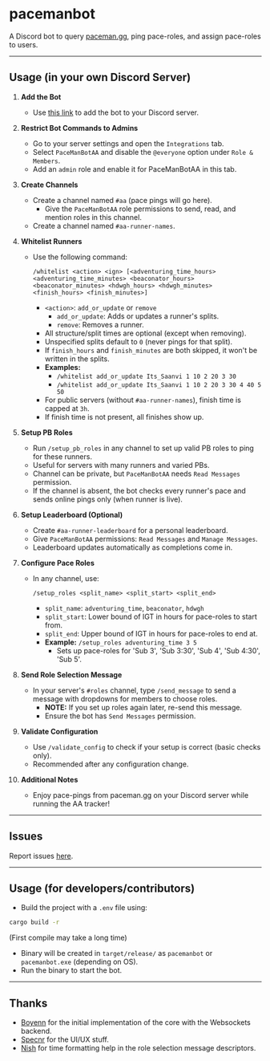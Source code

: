 # pacemanbot

A Discord bot to query [paceman.gg](https://paceman.gg), ping pace-roles, and assign pace-roles to users.

---

## Usage (in your own Discord Server)

1. **Add the Bot**
   - Use [this link](https://discord.com/oauth2/authorize?client_id=1385920308145553530) to add the bot to your Discord server.

2. **Restrict Bot Commands to Admins**
   - Go to your server settings and open the `Integrations` tab.
   - Select `PaceManBotAA` and disable the `@everyone` option under `Role & Members`.
   - Add an `admin` role and enable it for PaceManBotAA in this tab.

3. **Create Channels**
   - Create a channel named `#aa` (pace pings will go here).
     - Give the `PaceManBotAA` role permissions to send, read, and mention roles in this channel.
   - Create a channel named `#aa-runner-names`.

4. **Whitelist Runners**
   - Use the following command:
     ```
     /whitelist <action> <ign> [<adventuring_time_hours> <adventuring_time_minutes> <beaconator_hours> <beaconator_minutes> <hdwgh_hours> <hdwgh_minutes> <finish_hours> <finish_minutes>]
     ```
     - `<action>`: `add_or_update` or `remove`
       - `add_or_update`: Adds or updates a runner's splits.
       - `remove`: Removes a runner.
     - All structure/split times are optional (except when removing).
     - Unspecified splits default to `0` (never pings for that split).
     - If `finish_hours` and `finish_minutes` are both skipped, it won't be written in the splits.
     - **Examples:**
       - `/whitelist add_or_update Its_Saanvi 1 10 2 20 3 30`
       - `/whitelist add_or_update Its_Saanvi 1 10 2 20 3 30 4 40 5 50`
     - For public servers (without `#aa-runner-names`), finish time is capped at `3h`.
     - If finish time is not present, all finishes show up.

5. **Setup PB Roles**
   - Run `/setup_pb_roles` in any channel to set up valid PB roles to ping for these runners.
   - Useful for servers with many runners and varied PBs.
   - Channel can be private, but `PaceManBotAA` needs `Read Messages` permission.
   - If the channel is absent, the bot checks every runner's pace and sends online pings only (when runner is live).

6. **Setup Leaderboard (Optional)**
   - Create `#aa-runner-leaderboard` for a personal leaderboard.
   - Give `PaceManBotAA` permissions: `Read Messages` and `Manage Messages`.
   - Leaderboard updates automatically as completions come in.

7. **Configure Pace Roles**
   - In any channel, use:
     ```
     /setup_roles <split_name> <split_start> <split_end>
     ```
     - `split_name`: `adventuring_time`, `beaconator`, `hdwgh`
     - `split_start`: Lower bound of IGT in hours for pace-roles to start from.
     - `split_end`: Upper bound of IGT in hours for pace-roles to end at.
     - **Example:** `/setup_roles adventuring_time 3 5`
       - Sets up pace-roles for 'Sub 3', 'Sub 3:30', 'Sub 4', 'Sub 4:30', 'Sub 5'.

8. **Send Role Selection Message**
   - In your server's `#roles` channel, type `/send_message` to send a message with dropdowns for members to choose roles.
     - **NOTE:** If you set up roles again later, re-send this message.
     - Ensure the bot has `Send Messages` permission.

9. **Validate Configuration**
   - Use `/validate_config` to check if your setup is correct (basic checks only).
   - Recommended after any configuration change.

10. **Additional Notes**
    - Enjoy pace-pings from paceman.gg on your Discord server while running the AA tracker!

---

## Issues

Report issues [here](https://github.com/paceman-mcsr/pacemanbot/issues).

---

## Usage (for developers/contributors)

- Build the project with a `.env` file using:
```bash
cargo build -r
```
(First compile may take a long time)
- Binary will be created in `target/release/` as `pacemanbot` or `pacemanbot.exe` (depending on OS).
- Run the binary to start the bot.

---

## Thanks

- [Boyenn](https://github.com/dev-boyenn) for the initial implementation of the core with the Websockets backend.
- [Specnr](https://github.com/specnr) for the UI/UX stuff.
- [Nish](https://github.com/ohnishant) for time formatting help in the role selection message descriptors.

